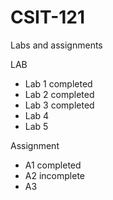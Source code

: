 # CSIT-121
Labs and assignments

LAB
  - Lab 1 completed 
  - Lab 2 completed 
  - Lab 3 completed 
  - Lab 4
  - Lab 5
  
Assignment
  - A1 completed 
  - A2 incomplete
  - A3
